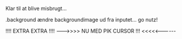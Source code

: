 Klar til at blive misbrugt...


.background ændre backgroundimage ud fra inputet... go nutz!


!!!!   EXTRA EXTRA !!!!
--->>>>   NU MED PIK CURSOR !!!    <<<<<------

